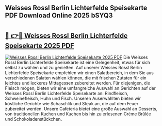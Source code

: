 ## Weisses Rossl Berlin Lichterfelde Speisekarte PDF Download Online 2025 bSYQ3

# <h2><a href="http://gc9m6n9.nevu.top/?p=Weisses+Rossl+Berlin+Lichterfelde+Speisekarte">🔗 👉🔴 Weisses Rossl Berlin Lichterfelde Speisekarte 2025 PDF</a></h2>

[![Weisses Rossl Berlin Lichterfelde Speisekarte 2025 PDF](https://i.imgur.com/dBaPXMq.png)](http://gc9m6n9.nevu.top/?p=Weisses+Rossl+Berlin+Lichterfelde+Speisekarte)
Die Weisses Rossl Berlin Lichterfelde Speisekarte ist eine Gelegenheit, etwas für sich selbst zu wählen und zu genießen. Auf unserer Weisses Rossl Berlin Lichterfelde Speisekarte empfehlen wir einen Salatbereich, in dem Sie aus verschiedenen Salaten wählen können, die mit frischen Zutaten für ein leichtes und leckeres Mittagessen zubereitet werden. Für diejenigen, die Fleisch mögen, bieten wir eine umfangreiche Auswahl an Gerichten auf der Weisses Rossl Berlin Lichterfelde Speisekarte an: Rindfleisch, Schweinefleisch, Huhn und Fisch. Unseren Auserwählten bieten wir köstliche Gerichte wie Schaschlik und Steak an, die auf dem Feuer zubereitet werden. Unsere Cafeteria bietet eine große Auswahl an Desserts, von traditionellen Kuchen und Kuchen bis hin zu erlesenen Crème Brûlée und Schokoladenstückchen.
